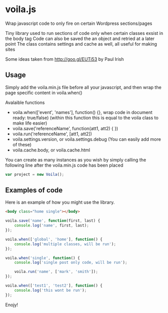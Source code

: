 # voila.js
Wrap javascript code to only fire on certain Wordpress sections/pages

Tiny library used to run sections of code only when certain classes exsist in the body tag
Code can also be saved the an object and retried at a later point
The class contains settings and cache as well, all useful for making sites
 
Some ideas taken from http://goo.gl/EUTi53 by Paul Irish


## Usage
Simply add the voila.min.js file before all your javascript, and then wrap the page specific content in voila.when()

Avalaible functions

- voila.when(['event', 'names'], function() {}, wrap code in document ready: true/false) (within this function this is equal to the voila class to make life easier)
- voila.save('referenceName', function(att1, att2) { })
- voila.run('referenceName', [att1, att2])
- voila.settings.version, or voila.settings.debug (You can easily add more of these)
- voila.cache.body, or voila.cache.html

You can create as many instances as you wish by simply calling the following line after the voila.min.js code has been placed

```javascript
var project = new Voila();
```


## Examples of code

Here is an example of how you might use the library.
```html
<body class="home single"></body>
```

```javascript
voila.save('name', function(first, last) {
	console.log('name', first, last);
});

voila.when(['global', 'home'], function() {
	console.log('multiple classes, will be run');
});

voila.when('single', function() {
	console.log('single post only code, will be run');

	voila.run('name', ['mark', 'smith']);
});

voila.when(['test1', 'test2'], function() {
	console.log('this wont be run');
});
```

Enojy!
